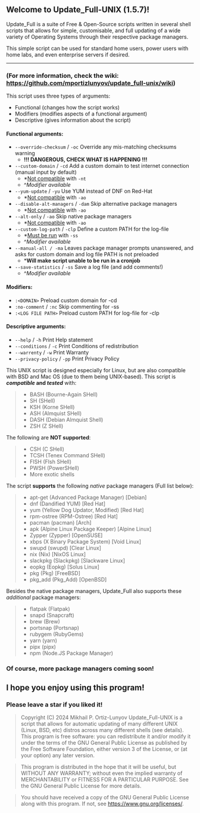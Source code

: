 ## Welcome to Update_Full-UNIX (1.5.7)!

Update_Full is a suite of Free & Open-Source scripts written in several shell scripts that allows for simple, customisable, and full updating of a wide variety of Operating Systems through their respective package managers.

This simple script can be used for standard home users, power users with home labs, and even enterprise servers if desired.

---

### (For more information, check the wiki: https://github.com/mportizlunyov/update_full-unix/wiki)

This script uses three types of arguments:
 - Functional (changes how the script works)
 - Modifiers (modifies aspects of a functional argument)
 - Descriptive (gives information about the script)

#### **Functional arguments:**

 - `--override-checksum` / `-oc` Override any mis-matching checksums warning
    - **!!! DANGEROUS, CHECK WHAT IS HAPPENING !!!**
 - `--custom-domain` / `-cd` Add a custom domain to test internet connection (manual input by default)
	- *<ins>Not compatible</ins> with `-nt`
	- ^_Modifier available_
 - `--yum-update` / `-yu` Use YUM instead of DNF on Red-Hat
	- *<ins>Not compatible</ins> with `-ao`
 - `--disable-alt-managers` / `-dam` Skip alternative package managers
	- *<ins>Not compatible</ins> with `-ao`
 - `--alt-only` / `-ao` Skip native package managers
	- *<ins>Not compatible</ins> with `-ao`
 - `--custom-log-path` / `-clp` Define a custom PATH for the log-file
	- *<ins>Must be run</ins> with `-ss`
	- ^_Modifier available_
 - `--manual-all / -ma` Leaves package manager prompts unanswered, and asks for custom domain and log file PATH is not preloaded
	- ***Will make script unable to be run in a cronjob**
 - `--save-statistics` / `-ss` Save a log file (and add comments!)
	- ^_Modifier available_

#### **Modifiers:**
 - `:<DOMAIN>`		 Preload custom domain for -cd
 - `:no-comment` / `:nc`	 Skip commenting for -ss
 - `:<LOG FILE PATH>`	 Preload custom PATH for log-file for -clp

#### **Descriptive arguments:**
 - `--help` / `-h` 		 Print Help statement
 - `--conditions` / `-c`	 Print Conditions of redistribution
 - `--warrenty` / `-w` 	 Print Warranty
 - `--privacy-policy` / `-pp`	 Print Privacy Policy

This UNIX script is designed especially for Linux, but are also compatible with BSD and Mac OS (due to them being UNIX-based).
This script is **_compatible_ and _tested_** with:
> - BASH (Bourne-Again SHell)
> - SH   (SHell)
> - KSH  (Korne SHell)
> - ASH  (Almquist SHell)
> - DASH (Debian Almquist Shell)
> - ZSH  (Z SHell)

The following are **NOT supported**:
> - CSH  (C SHell)
> - TCSH (Tenex Command SHell)
> - FISH (FIsh SHell)
> - PWSH (PowerSHell)
> - More exotic shells

 The script **supports** the following _native_ package managers (Full list below):
> - apt-get  (Advanced Package Manager)     [Debian]
> - dnf      (Dandified YUM)                [Red Hat]
> - yum      (Yellow Dog Updator, Modified) [Red Hat]
> - rpm-ostree (RPM-Ostree)                 [Red Hat]
> - pacman   (pacman)                       [Arch]
> - apk      (Alpine Linux Package Keeper)  [Alpine Linux]
> - Zypper   (Zypper)                       [OpenSUSE]
> - xbps     (X Binary Package System)      [Void Linux]
> - swupd    (swupd)                        [Clear Linux]
> - nix      (Nix)                          [NixOS Linux]
> - slackpkg (Slackpkg)                     [Slackware Linux]
> - eopkg    (Eopkg)                        [Solus Linux]
> - pkg      (Pkg)                          [FreeBSD]
> - pkg_add  (Pkg_Add)                      [OpenBSD]

Besides the native package managers, Update_Full also supports these _additional_ package managers:
> - flatpak  (Flatpak)
> - snapd    (Snapcraft)
> - brew     (Brew)
> - portsnap (Portsnap)
> - rubygem  (RubyGems)
> - yarn     (yarn)
> - pipx     (pipx)
> - npm      (Node.JS Package Manager)

 ### Of course, **more package managers coming soon!**


 ## I hope you enjoy using this program!
 ### Please leave a star if you liked it!

 > Copyright (C) 2024  Mikhail P. Ortiz-Lunyov
 > Update_Full-UNIX is a script that allows for automatic updating of many
 > different UNIX (Linux, BSD, etc) distros across many different shells (see details).
 > This program is free software: you can redistribute it and/or modify
 > it under the terms of the GNU General Public License as published by
 > the Free Software Foundation, either version 3 of the License, or
 > (at your option) any later version.

 > This program is distributed in the hope that it will be useful,
 > but WITHOUT ANY WARRANTY; without even the implied warranty of
 > MERCHANTABILITY or FITNESS FOR A PARTICULAR PURPOSE.  See the
 > GNU General Public License for more details.
 
 > You should have received a copy of the GNU General Public License
 > along with this program.  If not, see <https://www.gnu.org/licenses/>.
